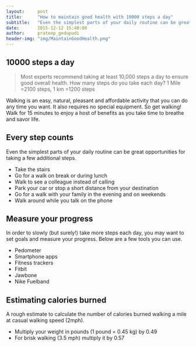 ```yaml
---
layout:     post
title:      "How to maintain good health with 10000 steps a day"
subtitle:   "Even the simplest parts of your daily routine can be great opportunities for taking a few additional steps"
date:       2015-12-12 15:40:00
author:     prateep_gedupudi
header-img: "img/MaintainGoodHealth.png"
---
```

<h2 class="section-heading">10000 steps a day</h2>
<blockquote>Most experts recommend taking at least 10,000 steps a day to ensure good overall health. How many steps do you take each day? 1 Mile =2100 steps, 1 km =1200 steps </blockquote>
<p>
	Walking is an easy, natural, pleasant and affordable activity that you can do any time you want. It also requires no special equipment. So get walking! Walk for 15 minutes to enjoy a host of benefits as you take time to breathe and savor life.
</p>
<h2 class="section-heading">Every step counts</h2>
<p>
	Even the simplest parts of your daily routine can be great opportunities for taking a few additional steps.
</p>
<ul class="list-group">
  <li class="list-group-item">Take the stairs</li>
  <li class="list-group-item">Go for a walk on break or during lunch</li>
  <li class="list-group-item">Walk to see a colleague instead of calling</li>
  <li class="list-group-item">Park your car or stop a short distance from your destination</li>
  <li class="list-group-item">Go for a walk with your family in the evening and on weekends</li>
  <li class="list-group-item">Walk around while you talk on the phone</li>
</ul>

<h2 class="section-heading">Measure your progress</h2>
<p>
	In order to slowly (but surely!) take more steps each day, you may want to set goals and measure your progress. Below are a few tools you can use.
</p>
<ul class="list-group">
  <li class="list-group-item">Pedometer</li>
  <li class="list-group-item">Smartphone apps</li>
  <li class="list-group-item">Fitness trackers</li>
  <li class="list-group-item">Fitbit</li>
  <li class="list-group-item">Jawbone</li>
  <li class="list-group-item">Nike Fuelband</li>
</ul>

<h2 class="section-heading">Estimating calories burned</h2>
<p>
	A rough estimate to calculate the number of calories burned walking a mile at casual walking speed (2mph).
</p>
<ul class="list-group">
  <li class="list-group-item">Multiply your weight in pounds (1 pound = 0.45 kg) by 0.49</li>
  <li class="list-group-item">For brisk walking (3.5 mph) multiply it by 0.57</li>
</ul>

<div class="embed-responsive embed-responsive-16by9">
	<iframe width="1280" height="720" src="" frameborder="0" allowfullscreen></iframe>
</div>
